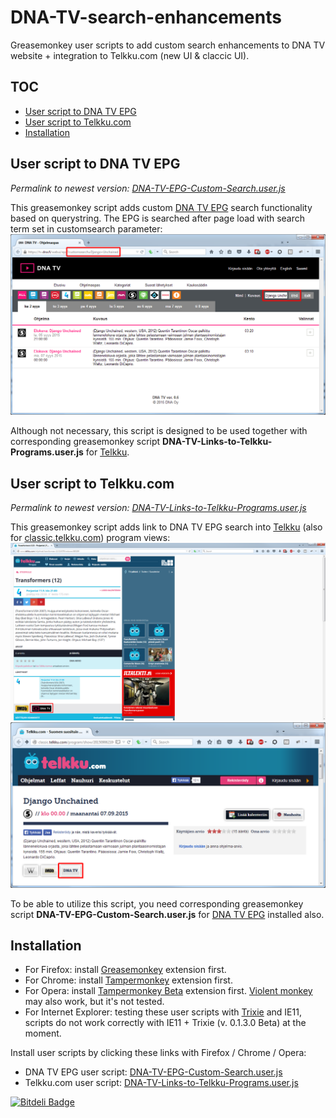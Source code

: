 <link rel="stylesheet" type="text/css" href="css/readme.css" />

# DNA-TV-search-enhancements

Greasemonkey user scripts to add custom search enhancements to DNA TV website + integration to Telkku.com (new UI & claccic UI).

## TOC
<!-- MarkdownTOC autolink=true -->

- [User script to DNA TV EPG](#user-script-to-dna-tv-epg)
- [User script to Telkku.com](#user-script-to-telkkucom)
- [Installation](#installation)

<!-- /MarkdownTOC -->


## User script to DNA TV EPG

*Permalink to newest version: [DNA-TV-EPG-Custom-Search.user.js](https://github.com/KimeT/DNA-TV-search-enhancements/raw/master/DNA-TV-EPG-Custom-Search.user.js)*

This greasemonkey script adds custom [DNA TV EPG](https://tv.dna.fi/webui/epg "DNA TV - Ohjelmaopas") search functionality based on querystring. The EPG is searched after page load with search term set in customsearch parameter:
[![DNA TV EPG screenshot](images/DNA-TV_customsearch.png)](https://raw.githubusercontent.com/KimeT/DNA-TV-search-enhancements/master/images/DNA-TV_customsearch.png)

Although not necessary, this script is designed to be used together with corresponding greasemonkey script **DNA-TV-Links-to-Telkku-Programs.user.js** for [Telkku](http://www.telkku.com/ "Telkku.com").


## User script to Telkku.com

*Permalink to newest version: [DNA-TV-Links-to-Telkku-Programs.user.js](https://github.com/KimeT/DNA-TV-search-enhancements/raw/master/DNA-TV-Links-to-Telkku-Programs.user.js)*

This greasemonkey script adds link to DNA TV EPG search into [Telkku](http://www.telkku.com/ "Telkku.com") (also for [classic.telkku.com](http://classic.telkku.com/ "Telkku.com classic")) program views:
[![Telkku screenshot](images/Telkku_DNA-TV.png)](https://raw.githubusercontent.com/KimeT/DNA-TV-search-enhancements/master/images/Telkku_DNA-TV.png)
[![Telkku classic screenshot](images/Telkku-classic_DNA-TV.png)](https://raw.githubusercontent.com/KimeT/DNA-TV-search-enhancements/master/images/Telkku-classic_DNA-TV.png)

To be able to utilize this script, you need corresponding greasemonkey script **DNA-TV-EPG-Custom-Search.user.js** for [DNA TV EPG](https://tv.dna.fi/webui/epg "DNA TV - Ohjelmaopas") installed also.


## Installation

- For Firefox: install [Greasemonkey](https://addons.mozilla.org/fi/firefox/addon/greasemonkey/) extension first.
- For Chrome: install [Tampermonkey](https://chrome.google.com/webstore/detail/tampermonkey/dhdgffkkebhmkfjojejmpbldmpobfkfo) extension first.
- For Opera: install [Tampermonkey Beta](https://addons.opera.com/fi/extensions/details/tampermonkey-beta/) extension first. [Violent monkey](https://addons.opera.com/fi/extensions/details/violent-monkey/) may also work, but it's not tested.
- For Internet Explorer: testing these user scripts with [Trixie](http://sourceforge.net/projects/trixiewpf45/) and IE11, scripts do not work correctly with IE11 + Trixie (v. 0.1.3.0 Beta) at the moment.

Install user scripts by clicking these links with Firefox / Chrome / Opera:

- DNA TV EPG user script: [DNA-TV-EPG-Custom-Search.user.js](https://github.com/KimeT/DNA-TV-search-enhancements/raw/master/DNA-TV-EPG-Custom-Search.user.js)
- Telkku.com user script: [DNA-TV-Links-to-Telkku-Programs.user.js](https://github.com/KimeT/DNA-TV-search-enhancements/raw/master/DNA-TV-Links-to-Telkku-Programs.user.js)


[![Bitdeli Badge](https://d2weczhvl823v0.cloudfront.net/KimeT/dna-tv-search-enhancements/trend.png)](https://bitdeli.com/free "Bitdeli Badge")
